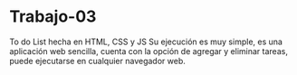 # Trabajo-03
To do List hecha en HTML, CSS y JS
Su ejecución es muy simple, es una aplicación web sencilla, cuenta con la opción de agregar y eliminar tareas, puede ejecutarse en cualquier navegador web.
